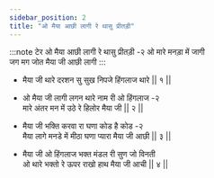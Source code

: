 ```yaml
---
sidebar_position: 2
title: "ओ मैया आछी लागी रे थासु प्रीतड़ी"
---
```


:::note टेर
ओ मैया आछी लागी रे थासु प्रीतड़ी -२ ओ मारे मनड़ा में जागी <br/>
जग मग जोत मैया जी आछी लागी
:::

- मैया जी थारे दरशन सु सुख निपजे हिंगलाज थारे || १ ||

- ओ मैया जी लागी लगन थारे नाम री ओ हिंगलाज -२ <br/>
  मारे अंतर मन में उठे रे हिलोर मैया जी || २ ||

- मैया जी भक्ति करवा रा घणा कोड है कोड -२ <br/>
  मैया लागे मनडे में मीठा घणा प्यारा मैया जी आछी || ३ ||

- मैया जी ओ हिंगलाज भक्त मंडल री सुण जो विनती <br/>
  ओ थारे भक्तो रे ऊपर राखो हाथ मैया जी आची || ४ ||
